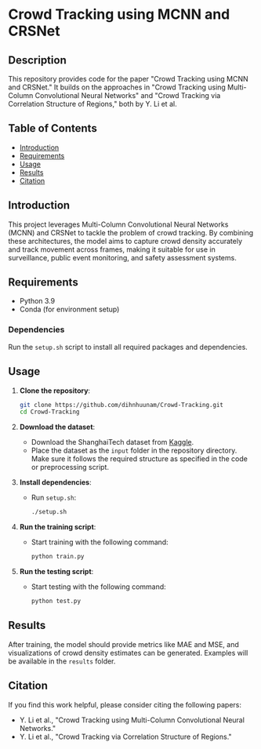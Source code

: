 
# Crowd Tracking using MCNN and CRSNet

## Description
This repository provides code for the paper "Crowd Tracking using MCNN and CRSNet." It builds on the approaches in "Crowd Tracking using Multi-Column Convolutional Neural Networks" and "Crowd Tracking via Correlation Structure of Regions," both by Y. Li et al.

## Table of Contents
- [Introduction](#introduction)
- [Requirements](#requirements)
- [Usage](#usage)
- [Results](#results)
- [Citation](#citation)

## Introduction
This project leverages Multi-Column Convolutional Neural Networks (MCNN) and CRSNet to tackle the problem of crowd tracking. By combining these architectures, the model aims to capture crowd density accurately and track movement across frames, making it suitable for use in surveillance, public event monitoring, and safety assessment systems.

## Requirements
- Python 3.9
- Conda (for environment setup)

### Dependencies
Run the `setup.sh` script to install all required packages and dependencies.

## Usage
1. **Clone the repository**:
   ```bash
   git clone https://github.com/dihnhuunam/Crowd-Tracking.git
   cd Crowd-Tracking
   ```

2. **Download the dataset**:
   - Download the ShanghaiTech dataset from [Kaggle](https://www.kaggle.com/datasets/tthien/shanghaitech).
   - Place the dataset as the `input` folder in the repository directory. Make sure it follows the required structure as specified in the code or preprocessing script.

3. **Install dependencies**:
   - Run `setup.sh`:
     ```bash
     ./setup.sh
     ```

4. **Run the training script**:
   - Start training with the following command:
     ```bash
     python train.py
     ```

5. **Run the testing script**:
   - Start testing with the following command:
     ```bash
     python test.py
     ```


## Results
After training, the model should provide metrics like MAE and MSE, and visualizations of crowd density estimates can be generated. Examples will be available in the `results` folder.

## Citation
If you find this work helpful, please consider citing the following papers:
- Y. Li et al., "Crowd Tracking using Multi-Column Convolutional Neural Networks."
- Y. Li et al., "Crowd Tracking via Correlation Structure of Regions."
